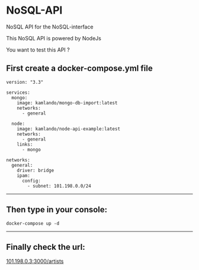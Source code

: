 # NoSQL-API
NoSQL API for the NoSQL-interface

This NoSQL API is powered by NodeJs

You want to test this API ?

## First create a docker-compose.yml file

    version: "3.3"

    services:
      mongo:
        image: kamlando/mongo-db-import:latest
        networks:
          - general

      node:
        image: kamlando/node-api-example:latest
        networks:
          - general
        links:
          - mongo

    networks:
      general:
        driver: bridge
        ipam:
          config:
            - subnet: 101.198.0.0/24
 
 ---       
## Then type in your console:  
    docker-compose up -d 
---
## Finally check the url:
[101.198.0.3:3000/artists](101.198.0.3:3000/artists)
